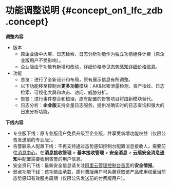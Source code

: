 # 功能调整说明 {#concept_on1_lfc_zdb .concept}

**调整内容**

-   版本
    -   原企业版中大屏、日志检索、日志分析功能作为独立功能组件计费（原企业版用户不受影响）。
    -   企业版由于功能有新增和改动，详细价格参见[态势感知详细价格信息](https://www.aliyun.com/price/product?spm=5176.cnsas.0.0.78813068uVCZ2D&/sas#/sas/detail)。
-   功能
    -   总览：进行了全新设计和布局，原有展示信息有所调整。
    -   以下功能移至控制台**更多功能**模块：AK&账密泄露检测、资产指纹、日志检索、可视化大屏和攻击、访问、威胁分析。
    -   告警：进行事件整合和梳理，原有配置的告警项目将由新模块替代。
    -   日志分析：**企业版**支持全量日志服务，提供准确实时的日志查询和强大的日志分析功能。

**下线内容**

-   专业版下线：原专业版用户免费升级至企业版，并享受新增功能权益（仅限公告发送前的专业版）。
-   告警联系人配置下线：不再支持通过态势感知控制台配置消息接收人，需要前往[消息中心](https://notifications.console.aliyun.com)，在**消息接收管理** \> **基本接收管理** \> **安全消息** \> **云盾安全消息通知**中配置需要收到告警的用户信息。
-   安全资讯下线：最新安全信息请关注[阿里云管理控制台首页](https://home.console.aliyun.com)的**安全情报**。
-   弱点功能下线：该功能由承载，原付费版用户可免费获取该产品使用权至当前态势感知有效服务周期（仅限公告发送前的付费版用户）。

